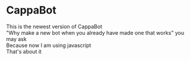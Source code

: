 # CappaBot
This is the newest version of CappaBot<br>
"Why make a new bot when you already have made one that works" you may ask<br>
Because now I am using javascript<br>
That's about it
